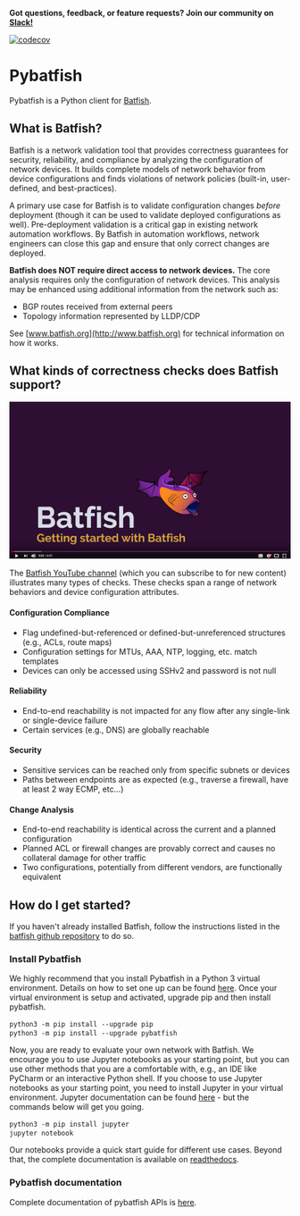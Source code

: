 **Got questions, feedback, or feature requests? Join our community on [Slack!](https://join.slack.com/t/batfish-org/shared_invite/enQtMzA0Nzg2OTAzNzQ1LTcyYzY3M2Q0NWUyYTRhYjdlM2IzYzRhZGU1NWFlNGU2MzlhNDY3OTJmMDIyMjQzYmRlNjhkMTRjNWIwNTUwNTQ)**

[![codecov](https://codecov.io/gh/batfish/pybatfish/branch/master/graph/badge.svg)](https://codecov.io/gh/batfish/pybatfish)

# Pybatfish

Pybatfish is a Python client for [Batfish](https://github.com/batfish/batfish).


## What is Batfish?

Batfish is a network validation tool that provides correctness guarantees for security, reliability, and compliance by analyzing the configuration of network devices. It builds complete models of network behavior from device configurations and finds violations of network policies (built-in, user-defined, and best-practices).

A primary use case for Batfish is to validate configuration changes *before* deployment (though it can be used to validate deployed configurations as well). Pre-deployment validation is a critical gap in existing network automation workflows. By  Batfish in automation workflows, network engineers can close this gap and ensure that only correct changes are deployed.

**Batfish does NOT require direct access to network devices.** The core analysis requires only the configuration of network devices. This analysis may be enhanced using additional information from the network such as:
* BGP routes received from external peers
* Topology information represented by LLDP/CDP

See [www.batfish.org](http://www.batfish.org) for technical information on how it works.

## What kinds of correctness checks does Batfish support?

[![Getting to know Batfish](batfish_video.png)](https://www.youtube.com/channel/UCA-OUW_3IOt9U_s60KvmJYA/videos)

The [Batfish YouTube channel](https://www.youtube.com/channel/UCA-OUW_3IOt9U_s60KvmJYA/videos) (which you can subscribe to for new content) illustrates many types of checks. These checks span a range of network behaviors and device configuration attributes.
#### Configuration Compliance
* Flag undefined-but-referenced or defined-but-unreferenced structures (e.g., ACLs, route maps)
* Configuration settings for MTUs, AAA, NTP, logging, etc. match templates
* Devices can only be accessed using SSHv2 and password is not null
#### Reliability
* End-to-end reachability is not impacted for any flow after any single-link or single-device failure
* Certain services (e.g., DNS) are globally reachable
#### Security
* Sensitive services can be reached only from specific subnets or devices
* Paths between endpoints are as expected (e.g., traverse a firewall, have at least 2 way ECMP, etc...)
#### Change Analysis
* End-to-end reachability is identical across the current and a planned configuration
* Planned ACL or firewall changes are provably correct and causes no collateral damage for other traffic
* Two configurations, potentially from different vendors, are functionally equivalent

## How do I get started?

If you haven't already installed Batfish, follow the instructions listed in the [batfish github repository](https://github.com/batfish/batfish/blob/master/README.md) to do so.

### Install Pybatfish
We highly recommend that you install Pybatfish in a Python 3 virtual environment. Details on how to set one up can be found [here](https://docs.python.org/3/library/venv.html). Once your virtual environment is setup and activated, upgrade pip and then install pybatfish.

```
python3 -m pip install --upgrade pip
python3 -m pip install --upgrade pybatfish
```

Now, you are ready to evaluate your own network with Batfish. We encourage you to use Jupyter notebooks as your starting point, but you can use other methods that you are a comfortable with, e.g., an IDE like PyCharm or an interactive Python shell. If you choose to use Jupyter notebooks as your starting point, you need to install Jupyter in your virtual environment. Jupyter documentation can be found [here](http://jupyter.org/install) - but the commands below will get you going.

```
python3 -m pip install jupyter
jupyter notebook
```

Our notebooks provide a quick start guide for different use cases. Beyond that, the complete documentation is available on [readthedocs](https://pybatfish.readthedocs.io/en/latest/quickstart.html).

### Pybatfish documentation

Complete documentation of pybatfish APIs is [here](https://pybatfish.readthedocs.io/en/latest/).

